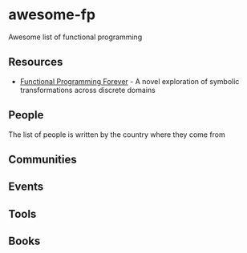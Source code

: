 # awesome-fp
Awesome list of functional programming

## Resources

- [Functional Programming Forever](https://slides.com/thomasomans/functional-programming-forever/) - 
A novel exploration of symbolic transformations across discrete domains

## People

The list of people is written by the country where they come from

## Communities

## Events

## Tools

## Books
